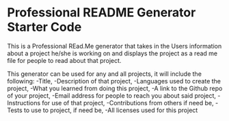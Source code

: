 # Professional README Generator Starter Code

This is a Professional REad.Me generator that takes in the Users information about a project he/she is working on and displays the project as a read me file for people to read about that project.

This generator can be used for any and all projects, it will include the following:
-Title, 
-Description of that project,
-Languages used to create the project,
 -What you learned from doing this project,
 -A link to the Github repo of your project,
 -Email address for people to reach you about said project,
 -Instructions for use of that project,
 -Contributions from others if need be,
 -Tests to use to project, if need be,
 -All licenses used for this project




